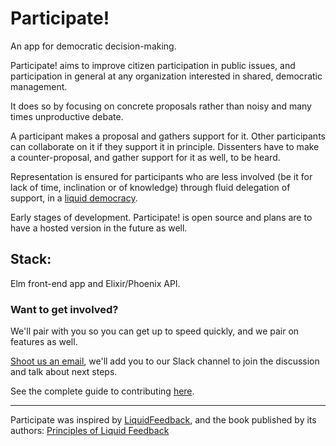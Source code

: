 # Participate!

An app for democratic decision-making.

Participate! aims to improve citizen participation in public issues, and participation in general at any organization interested in shared, democratic management.

It does so by focusing on concrete proposals rather than noisy and many times unproductive debate. 

A participant makes a proposal and gathers support for it. Other participants can collaborate on it if they support it in principle. Dissenters have to make a counter-proposal, and gather support for it as well, to be heard. 

Representation is ensured for participants who are less involved (be it for lack of time, inclination or of knowledge) through fluid delegation of support, in a [liquid democracy](https://en.wikipedia.org/wiki/Delegative_democracy).

Early stages of development. Participate! is open source and plans are to have a hosted version in the future as well.

Stack:
------------

Elm front-end app and Elixir/Phoenix API.


### Want to get involved?

We'll pair with you so you can get up to speed quickly, and we pair on features as well. 

[Shoot us an email](mailto:oliverbwork@gmail.com/), we'll add you to our Slack channel to join the discussion and talk about next steps.

See the complete guide to contributing [here](CONTRIBUTING.md).

---

Participate was inspired by [LiquidFeedback](http://liquidfeedback.org), and the book published by its authors: [Principles of Liquid Feedback](http://principles.liquidfeedback.org)
